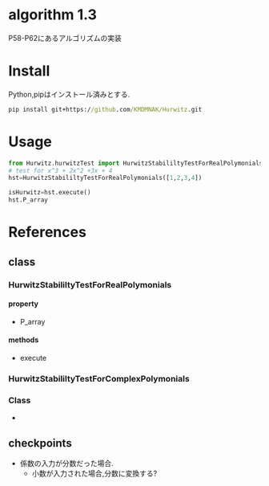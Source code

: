 # algorithm 1.3
P58-P62にあるアルゴリズムの実装

# Install
Python,pipはインストール済みとする.  

``` cmd
pip install git+https://github.com/KMDMNAK/Hurwitz.git
```
# Usage

``` python
from Hurwitz.hurwitzTest import HurwitzStabililtyTestForRealPolymonials
# test for x^3 + 2x^2 +3x + 4
hst=HurwitzStabililtyTestForRealPolymonials([1,2,3,4])

isHurwitz=hst.execute()
hst.P_array
```

# References
## class

### HurwitzStabililtyTestForRealPolymonials
#### property
- P_array  
#### methods
- execute
### HurwitzStabililtyTestForComplexPolymonials
  
### Class
- 
## checkpoints
- 係数の入力が分数だった場合.
  - 小数が入力された場合,分数に変換する?
